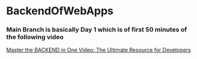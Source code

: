 # BackendOfWebApps

### Main Branch is basically Day 1 which is of first 50 minutes of the following video 

[Master the BACKEND in One Video: The Ultimate Resource for Developers](https://www.youtube.com/watch?v=cGAdC4A5fF4&t=58s)
